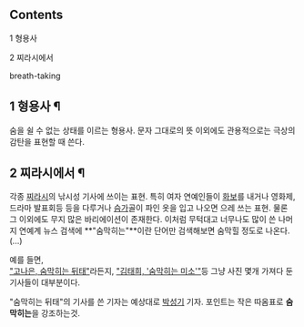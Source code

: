 ## Contents

    

1 형용사

2 찌라시에서

breath-taking  

## 1 형용사 ¶

숨을 쉴 수 없는 상태를 이르는 형용사. 문자 그대로의 뜻 이외에도 관용적으로는 극상의 감탄을 표현할 때 쓴다.  

## 2 찌라시에서 ¶

각종 [찌라시](%EC%B0%8C%EB%9D%BC%EC%8B%9C.md)의 낚시성 기사에 쓰이는 표현. 특히 여자 연예인들이
[화보](%ED%99%94%EB%B3%B4.md)를 내거나 영화제, 드라마 발표회등 등을 다루거나
[슴가](%EC%8A%B4%EA%B0%80.md)골이 파인 옷을 입고 나오면 으레 쓰는 표현. 물론 그 이외에도 무지 많은 바리에이션이
존재한다. 이처럼 무턱대고 너무나도 많이 쓴 나머지 연예계 뉴스 검색에 **"숨막히는"**이란 단어만 검색해보면 숨막힐 정도로
나온다.(...)

  

예를 들면,  
["고나은, 숨막히는
뒤태"](http://www.asiae.co.kr/news/view.htm?idxno=2009090115023962227)라든지,
["김태희, '숨막히는 미소'"](http://osen.freechal.com/news/view.asp?code=G0908310188)등
그냥 사진 몇개 가져다 둔 기사들이 대부분이다.

  

"숨막히는 뒤태"의 기사를 쓴 기자는 예상대로 [박성기](%EB%B0%95%EC%84%B1%EA%B8%B0.md) 기자. 포인트는 작은
따옴표로 **숨막히는**을 강조하는것.

  

  

